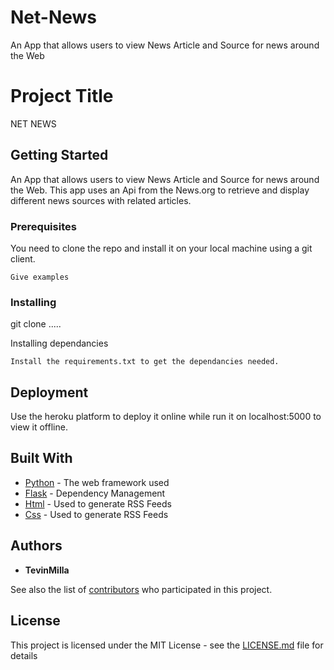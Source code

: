 # Net-News
An App that allows users to view News Article and Source for news around the Web
# Project Title
NET NEWS

## Getting Started
An App that allows users to view News Article and Source for news around the Web.
This app uses an Api from the News.org to retrieve and display different news sources with related articles.


### Prerequisites

You need to clone the repo and install it on your local machine using a git client.
```
Give examples
```

### Installing
git clone .....

Installing dependancies

```
Install the requirements.txt to get the dependancies needed.
```

## Deployment
Use the heroku platform to deploy it online while run it on localhost:5000 to view it offline.

## Built With

* [Python](http://www.dropwizard.io/1.0.2/docs/) - The web framework used
* [Flask](https://maven.apache.org/) - Dependency Management
* [Html](https://rometools.github.io/rome/) - Used to generate RSS Feeds
* [Css](https://rometools.github.io/rome/) - Used to generate RSS Feeds


## Authors

* **TevinMilla** 

See also the list of [contributors](https://github.com/your/project/contributors) who participated in this project.

## License

This project is licensed under the MIT License - see the [LICENSE.md](LICENSE.md) file for details
